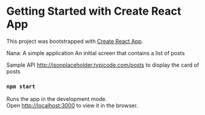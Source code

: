 # Getting Started with Create React App

This project was bootstrapped with [Create React App](https://github.com/facebook/create-react-app).



Nana: A simple application
An initial screen that contains a list of posts

Sample API
http://jsonplaceholder.typicode.com/posts to display the card of posts

### `npm start`

Runs the app in the development mode.\
Open [http://localhost:3000](http://localhost:3000) to view it in the browser.
